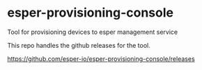 # esper-provisioning-console
Tool for provisioning devices to esper management service

This repo handles the github releases for the tool.

https://github.com/esper-io/esper-provisioning-console/releases
